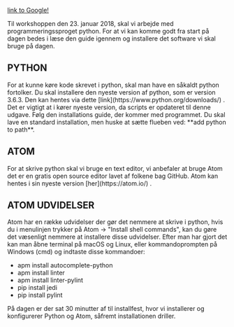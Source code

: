 [link to Google!](http://google.com)

Til workshoppen den 23. januar 2018, skal vi arbejde med programmeringssproget python.
For at vi kan komme godt fra start på dagen bedes i læse den guide igennem og installere
det software vi skal bruge på dagen.

<h2>PYTHON</h2>
For at kunne køre kode skrevet i python, skal man have en såkaldt python fortolker.
Du skal installere den nyeste version af python, som er version 3.6.3. Den kan hentes via
dette [link](https://www.python.org/downloads/) . Det er vigtigt at i kører nyeste version,
da scripts er opdateret til denne udgave.
Følg den installations guide, der kommer med programmet. Du skal lave en standard installation,
men huske at sætte flueben ved: **add python to path**.

<h2>ATOM</h2>
For at skrive python skal vi bruge en text editor, vi anbefaler at bruge Atom det er en
gratis open source editor lavet af folkene bag GitHub. Atom kan hentes i sin nyeste version [her](https://atom.io/) .

<h2>ATOM UDVIDELSER</h2>
Atom har en række udvidelser der gør det nemmere at skrive i python, hvis du i
menulinjen trykker på Atom -> "Install shell commands", kan du gøre det
væsenligt nemmere at installere disse udvidelser.
Efter man har gjort det kan man åbne terminal på macOS og Linux, eller kommandoprompten
på Windows (cmd) og indtaste disse kommandoer:

* apm install autocomplete-python
* apm install linter
* apm install linter-pylint
* pip install jedi
* pip install pylint

På dagen er der sat 30 minutter af til installfest, hvor vi installerer og konfigurerer Python og Atom, såfremt installationen driller.
